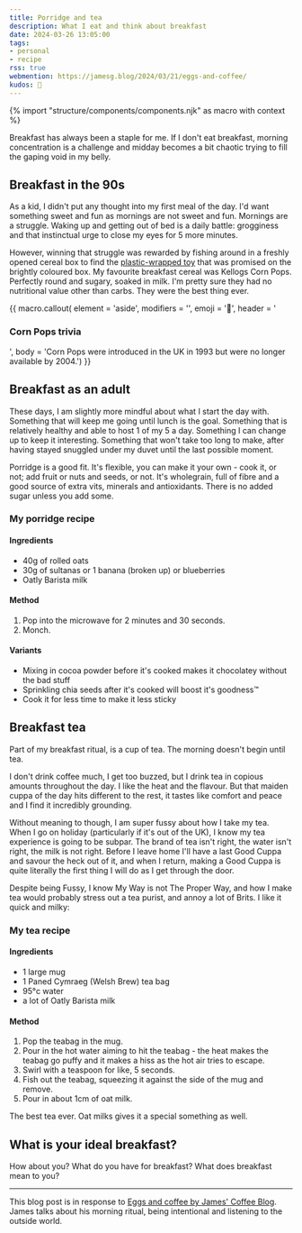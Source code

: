```yaml
---
title: Porridge and tea
description: What I eat and think about breakfast
date: 2024-03-26 13:05:00
tags:
- personal
- recipe
rss: true
webmention: https://jamesg.blog/2024/03/21/eggs-and-coffee/
kudos: 🥣
---
```

{% import "structure/components/components.njk" as macro with context %}

Breakfast has always been a staple for me. If I don't eat breakfast, morning concentration is a challenge and midday becomes a bit chaotic trying to fill the gaping void in my belly.

## Breakfast in the 90s

As a kid, I didn't put any thought into my first meal of the day. I'd want something sweet and fun as mornings are not sweet and fun. Mornings are a struggle. Waking up and getting out of bed is a daily battle: grogginess and that instinctual urge to close my eyes for 5 more minutes.

However, winning that struggle was rewarded by fishing around in a freshly opened cereal box to find the [plastic-wrapped toy](https://en.wikipedia.org/wiki/Cereal_box_prize) that was promised on the brightly coloured box.
My favourite breakfast cereal was Kellogs Corn Pops. Perfectly round and sugary, soaked in milk. I'm pretty sure they had no nutritional value other than carbs. They were the best thing ever.

{{ macro.callout(
  element = 'aside',
  modifiers = '',
  emoji = '🥣',
  header = '<h3>Corn Pops trivia</h3>',
  body = 'Corn Pops were introduced in the UK in 1993 but were no longer available by 2004.') }}

## Breakfast as an adult

These days, I am slightly more mindful about what I start the day with. Something that will keep me going until lunch is the goal. Something that is relatively healthy and able to host 1 of my 5 a day. Something I can change up to keep it interesting. Something that won't take too long to make, after having stayed snuggled under my duvet until the last possible moment.

Porridge is a good fit. It's flexible, you can make it your own - cook it, or not; add fruit or nuts and seeds, or not. It's wholegrain, full of fibre and a good source of extra vits, minerals and antioxidants. There is no added sugar unless you add some.

### My porridge recipe

#### Ingredients

- 40g of rolled oats
- 30g of sultanas or 1 banana (broken up) or blueberries
- Oatly Barista milk

#### Method

1. Pop into the microwave for 2 minutes and 30 seconds.
1. Monch.

#### Variants
- Mixing in cocoa powder before it's cooked makes it chocolatey without the bad stuff
- Sprinkling chia seeds after it's cooked will boost it's goodness™️
- Cook it for less time to make it less sticky

## Breakfast tea

Part of my breakfast ritual, is a cup of tea. The morning doesn't begin until tea.

I don't drink coffee much, I get too buzzed, but I drink tea in copious amounts throughout the day. I like the heat and the flavour. But that maiden cuppa of the day hits different to the rest, it tastes like comfort and peace and I find it incredibly grounding.

Without meaning to though, I am super fussy about how I take my tea. When I go on holiday (particularly if it's out of the UK), I know my tea experience is going to be subpar. The brand of tea isn't right, the water isn't right, the milk is not right. Before I leave home I'll have a last Good Cuppa and savour the heck out of it, and when I return, making a Good Cuppa is quite literally the first thing I will do as I get through the door.

Despite being Fussy, I know My Way is not The Proper Way, and how I make tea would probably stress out a tea purist, and annoy a lot of Brits. I like it quick and milky:

### My tea recipe

#### Ingredients

- 1 large mug
- 1 Paned Cymraeg (Welsh Brew) tea bag
- 95°c water
- a lot of Oatly Barista milk

#### Method

1. Pop the teabag in the mug.
1. Pour in the hot water aiming to hit the teabag - the heat makes the teabag go puffy and it makes a hiss as the hot air tries to escape.
1. Swirl with a teaspoon for like, 5 seconds.
1. Fish out the teabag, squeezing it against the side of the mug and remove.
1. Pour in about 1cm of oat milk.

The best tea ever. Oat milks gives it a special something as well.

## What is your ideal breakfast?

How about you? What do you have for breakfast? What does breakfast mean to you?

---

This blog post is in response to <a href="https://jamesg.blog/2024/03/21/eggs-and-coffee/" rel="webmention">Eggs and coffee by James' Coffee Blog</a>. James talks about his morning ritual, being intentional and listening to the outside world.
